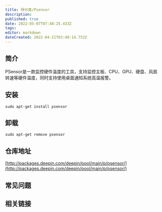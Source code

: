 ```yaml
---
title: 待分类/Psensor
description: 
published: true
date: 2022-05-07T07:48:25.433Z
tags: 
editor: markdown
dateCreated: 2022-04-21T03:40:14.753Z
---
```


## 简介

PSensor是一款监控硬件温度的工具，支持监控主板、CPU、GPU、硬盘、风扇转速等硬件温度，同时支持使用桌面通知系统高温报警。

## 安装

`sudo apt-get install psensor`

## 卸载

`sudo apt-get remove psensor`

## 仓库地址

[http://packages.deepin.com/deepin/pool/main/p/psensor/](http://packages.deepin.com/deepin/pool/main/p/psensor/)

## 常见问题

## 相关链接
